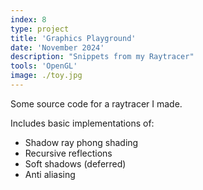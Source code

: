 ```yaml
---
index: 8
type: project
title: 'Graphics Playground'
date: 'November 2024'
description: "Snippets from my Raytracer"
tools: 'OpenGL'
image: ./toy.jpg
---
```

Some source code for a raytracer I made.

Includes basic implementations of:
- Shadow ray phong shading
- Recursive reflections
- Soft shadows (deferred)
- Anti aliasing